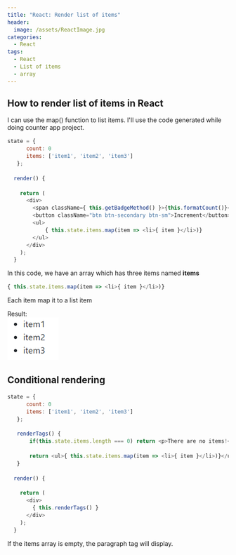 ```yaml
---
title: "React: Render list of items"
header:
  image: /assets/ReactImage.jpg
categories:
  - React
tags:
  - React
  - List of items
  - array
---
```


## How to render list of items in React

I can use the map() function to list items.
I'll use the code generated while doing counter app project.

```js
state = {
      count: 0
      items: ['item1', 'item2', 'item3']
   };

  render() {
    
    return (
      <div>
        <span className={ this.getBadgeMethod() }>{this.formatCount()}</span>
        <button className="btn btn-secondary btn-sm">Increment</button>
        <ul>
            { this.state.items.map(item => <li>{ item }</li>)}
        </ul>
      </div>
    );
  }
  ```
  In this code, we have an array which has three items named **items**

  ```js
  { this.state.items.map(item => <li>{ item }</li>)}
  ```
Each item map it to a list item

Result:  
![Image import counter](/assets/listItems.png)


## Conditional rendering

```js
state = {
      count: 0
      items: ['item1', 'item2', 'item3']
   };

   renderTags() {
       if(this.state.items.length === 0) return <p>There are no items!</p>;

       return <ul>{ this.state.items.map(item => <li>{ item }</li>)}</ul>;
   }

  render() {
    
    return (
      <div>
        { this.renderTags() }
      </div>
    );
  }
  ```
  If the items array is empty, the paragraph tag will display.